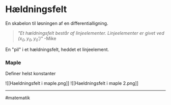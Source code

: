# Hældningsfelt
En skabelon til løsningen af en differentialligning. 

>*"Et hældningsfelt består af linjeelementer. Linjeelementer er givet ved $(x_0,y_0,y_0')$"*
>\-Mike

En "pil" i et hældningsfelt, heddet et linjeelement.

### Maple

Definer helst konstanter

![[Haeldningsfelt i maple.png]]
![[Haeldningsfelt i maple 2.png]]

---
#matematik 